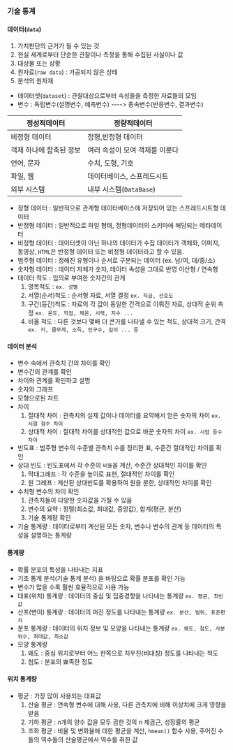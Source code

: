 ### 기술 통계
#### 데이터(`data`)
  1. 가치판단의 근거가 될 수 있는 것
  2. 현실 세계로부터 단순한 관찰이나 측정을 통해 수집된 사실이나 값
  3. 대상물 또는 상황
  4. 원자료(`raw data`) : 가공되지 않은 상태
  5. 분석의 원자재
- 데이터셋(`dataset`) : 관찰대상으로부터 속성들을 측정한 자료들의 모임
- 변수 : 독립변수(설명변수, 예측변수) ----> 종속변수(반응변수, 결과변수)

|정성적데이터|정량적데이터|
|---|---|
|비정형 데이터|정형,반정형 데이터|
|객체 하나에 함축된 정보|여러 속성이 모여 객체를 이룬다|
|언어, 문자|수치, 도형, 기호|
|파일, 웹|데이터베이스, 스프레드시트|
|외부 시스템|내부 시스템(`DataBase`)|

- 정형 데이터 : 일반적으로 관계형 데이터베이스에 저장되어 있는 스프레드시트형 데이터
- 반정형 데이터 : 일반적으로 파일 형태, 정형데이터의 스키마에 해당되는 메타데이터
- 비정형 데이터 : 데이터셋이 아닌 하나의 데이터가 수집 데이터가 객체화, 이미지, 동영상, `HTML`은 반정형 데이터 또는 비정형 데이터라고 할 수 있음.
- 범주형 데이터 : 정해진 유형이나 순서로 구분되는 데이터 (ex. 남/여, 대/중/소)
- 숫자형 데이터 : 데이터 자체가 숫자, 데이터 속성을 그대로 반영 이산형 / 연속형
- 데이터 척도 : 임의로 부여한 숫자간의 관게
  1. 명목척도 : `ex. 성별`
  2. 서열(순서)척도 : 순서형 자료, 서열 결정 `ex. 직급, 선호도`
  3. 구간(등간)척도 : 자료의 각 값이 동일한 간격으로 이뤄진 자료, 상대적 순위 측정 `ex. 온도, 학점, 체온, 시력, 지수 ...`
  4. 비율 척도 : 다른 것보다 몇배 더 큰가를 나타낼 수 있는 척도, 상대적 크기, 간격 `ex. 키, 몸무게, 소득, 인구수, 길이 ... 등`

#### 데이터 분석
- 변수 속에서 관측치 간의 차이를 확인
- 변수간의 관계를 확인
- 차이와 관계를 확인하고 설명
- 숫자와 그래프
- 모형으로된 차트
- 차이
  1. 절대적 차이 : 관측치의 실제 값이나 데이터를 요약해서 얻은 숫자의 차이 `ex. 시험 점수 차이`
  2. 상대적 차이 : 절대적 차이를 상대적인 값으로 바꾼 숫자의 차이 `ex. 시험 등수 차이`
- 빈도표 : 범주형 변수의 수준별 관측치 수를 정리한 표, 수준간 절대적인 차이를 확인
- 상대 빈도 : 빈도표에서 각 수준의 `비율`을 계산, 수준간 상대적인 차이를 확인
  1. 막대그래프 : 각 수준을 높이로 표현, 절대적인 차이를 확인
  2. 원 그래프 : 계산된 상대빈도를 확용하여 원을 분한, 상대적인 차이를 확인
- 수치형 변수의 차이 확인
  1. 관측치들이 다양한 숫자값을 가질 수 있음
  2. 변수의 요약 : 정렬(최소값, 최대값, 중앙값), 합계(평균, 분산)
  3. 기술 통계량 확인
- 기술 통계량 : 데이터로부터 계산된 모든 숫자, 변수나 변수의 관계 등 데이터의 특성을 설명하는 통계량 

#### 통계량
- 확률 분포의 특성을 나타내는 지표
- 기초 통계 분석(기술 통계 분석) 을 바탕으로 확률 분포를 확인 가능
- 변수가 많을 수록 훨씬 효율적으로 사용 가능
- 대표(위치) 통계량 : 데이터의 중심 및 집중경향을 나타내는 통계량 `ex. 평균, 최빈값`
- 산포(변이) 통계량 : 데이터의 퍼진 정도를 나타내는 통계량 `ex. 분산, 범위, 표준편차`
- 분포 통계량 : 데이터의 위치 정보 및 모양을 나타내는 통계량 `ex. 왜도, 첨도, 사분위수, 최대값, 최소값`
- 모양 통계량 
  1. 왜도 : 중심 위치로부터 어느 한쪽으로 치우친(비대칭) 정도를 나타내는 척도
  2. 첨도 : 분포의 뾰족한 정도

#### 위치 통계량
- 평균 : 가장 많이 사용되는 대표값
  1. 산술 평균 : 연속형 변수에 대해 사용, 다른 관측치에 비해 이상치에 크게 영향을 받음
  2. 기하 평균 : n개의 양수 값을 모두 곱한 것의 n 제곱근, 성장률의 평균
  3. 조화 평균 : 비율 및 변화율에 대한 평균을 계산, `hmean()` 함수 사용, 주어진 수들의 역수들의 산술평균에서 역수를 취한 값